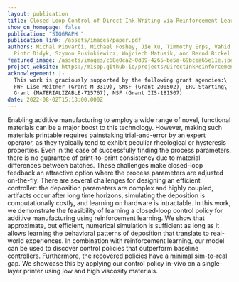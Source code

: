 ```yaml
---
layout: publication
title: Closed-Loop Control of Direct Ink Writing via Reinforcement Learning
show_on_homepage: false
publication: "SIGGRAPH "
publication_link: /assets/images/paper.pdf
authors: Michal Piovarči, Michael Foshey, Jie Xu, Timmothy Erps, Vahid Babaei,
  Piotr Didyk, Szymon Rusinkiewicz, Wojciech Matusik, and Bernd Bickel
featured_image: /assets/images/c68e0ca2-0d89-4265-be5a-69bcea65e11e.jpeg
project_website: https://misop.github.io/projects/DirectInkReinforcementLearning/index.html
acknowlegement: |-
  This work is graciously supported by the following grant agencies:\
  FWF Lise Meitner (Grant M 3319), SNSF (Grant 200502), ERC Starting\
  Grant (MATERIALIZABLE-715767), NSF (Grant IIS-181507)
date: 2022-08-02T15:13:00.000Z
---
```

Enabling additive manufacturing to employ a wide range of novel, functional materials can be a major boost to this technology. However, making such materials printable requires painstaking trial-and-error by an expert operator, as they typically tend to exhibit peculiar rheological or hysteresis properties. Even in the case of successfully finding the process parameters, there is no guarantee of print-to-print consistency due to material differences between batches. These challenges make closed-loop feedback an attractive option where the process parameters are adjusted on-the-fly. There are several challenges for designing an efficient controller: the deposition parameters are complex and highly coupled, artifacts occur after long time horizons, simulating the deposition is computationally costly, and learning on hardware is intractable. In this work, we demonstrate the feasibility of learning a closed-loop control policy for additive manufacturing using reinforcement learning. We show that approximate, but efficient, numerical simulation is sufficient as long as it allows learning the behavioral patterns of deposition that translate to real-world experiences. In combination with reinforcement learning, our model can be used to discover control policies that outperform baseline controllers. Furthermore, the recovered policies have a minimal sim-to-real gap. We showcase this by applying our control policy in-vivo on a single-layer printer using low and high viscosity materials.